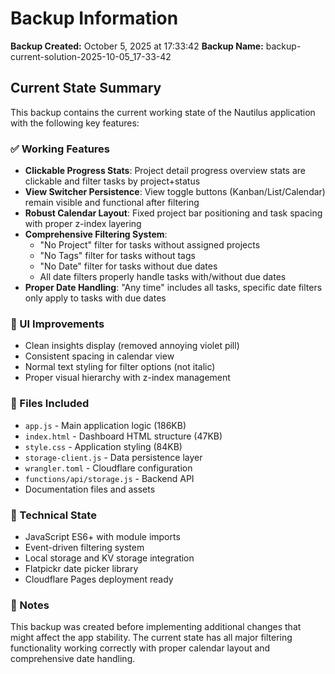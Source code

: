 # Backup Information

**Backup Created:** October 5, 2025 at 17:33:42
**Backup Name:** backup-current-solution-2025-10-05_17-33-42

## Current State Summary

This backup contains the current working state of the Nautilus application with the following key features:

### ✅ Working Features
- **Clickable Progress Stats**: Project detail progress overview stats are clickable and filter tasks by project+status
- **View Switcher Persistence**: View toggle buttons (Kanban/List/Calendar) remain visible and functional after filtering
- **Robust Calendar Layout**: Fixed project bar positioning and task spacing with proper z-index layering
- **Comprehensive Filtering System**:
  - "No Project" filter for tasks without assigned projects
  - "No Tags" filter for tasks without tags
  - "No Date" filter for tasks without due dates
  - All date filters properly handle tasks with/without due dates
- **Proper Date Handling**: "Any time" includes all tasks, specific date filters only apply to tasks with due dates

### 🎨 UI Improvements
- Clean insights display (removed annoying violet pill)
- Consistent spacing in calendar view
- Normal text styling for filter options (not italic)
- Proper visual hierarchy with z-index management

### 📁 Files Included
- `app.js` - Main application logic (186KB)
- `index.html` - Dashboard HTML structure (47KB)
- `style.css` - Application styling (84KB)
- `storage-client.js` - Data persistence layer
- `wrangler.toml` - Cloudflare configuration
- `functions/api/storage.js` - Backend API
- Documentation files and assets

### 🔧 Technical State
- JavaScript ES6+ with module imports
- Event-driven filtering system
- Local storage and KV storage integration
- Flatpickr date picker library
- Cloudflare Pages deployment ready

### 📝 Notes
This backup was created before implementing additional changes that might affect the app stability. The current state has all major filtering functionality working correctly with proper calendar layout and comprehensive date handling.